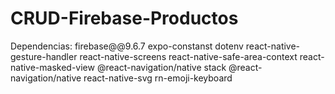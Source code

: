 # CRUD-Firebase-Productos
Dependencias:
  firebase@@9.6.7
  expo-constanst dotenv
  react-native-gesture-handler
  react-native-screens
  react-native-safe-area-context
  react-native-masked-view
  @react-navigation/native stack @react-navigation/native
  react-native-svg
  rn-emoji-keyboard
  
  
  

